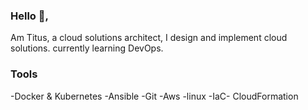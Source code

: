 ### Hello 👋,

Am Titus, a cloud solutions architect, I design and implement cloud solutions. currently learning DevOps.

### Tools
-Docker & Kubernetes
-Ansible
-Git
-Aws
-linux
-IaC- CloudFormation
